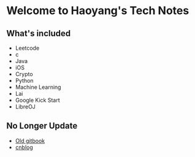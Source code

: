 # Welcome to Haoyang's Tech Notes

## What's included
* Leetcode
* c
* Java
* iOS
* Crypto
* Python
* Machine Learning
* Lai
* Google Kick Start
* LibreOJ

## No Longer Update
* [Old gitbook](https://advpetc-algorithm.gitbook.io/notes/)
* [cnblog](https://www.cnblogs.com/goldenticket)

